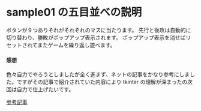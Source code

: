 # sample01 の五目並べの説明

ボタンが９つありそれがそれぞれのマスに当たります。
先行と後攻は自動的に切り替わり、勝敗がポップアップ表示されます。
ポップアップ表示を消せばリセットされてまたゲームを繰り返し遊べます。

#### 感想

色々自力でやろうとしましたが全く進まず、ネットの記事をかなり参考にしました。ですがその記事で紹介されていた内容により tkinter の理解が深まったの次回は自力で仕上げたいです。

[参考記事](https://harusara22.work/python_tkinter_marubatsugame4/#st-toc-h-1)
